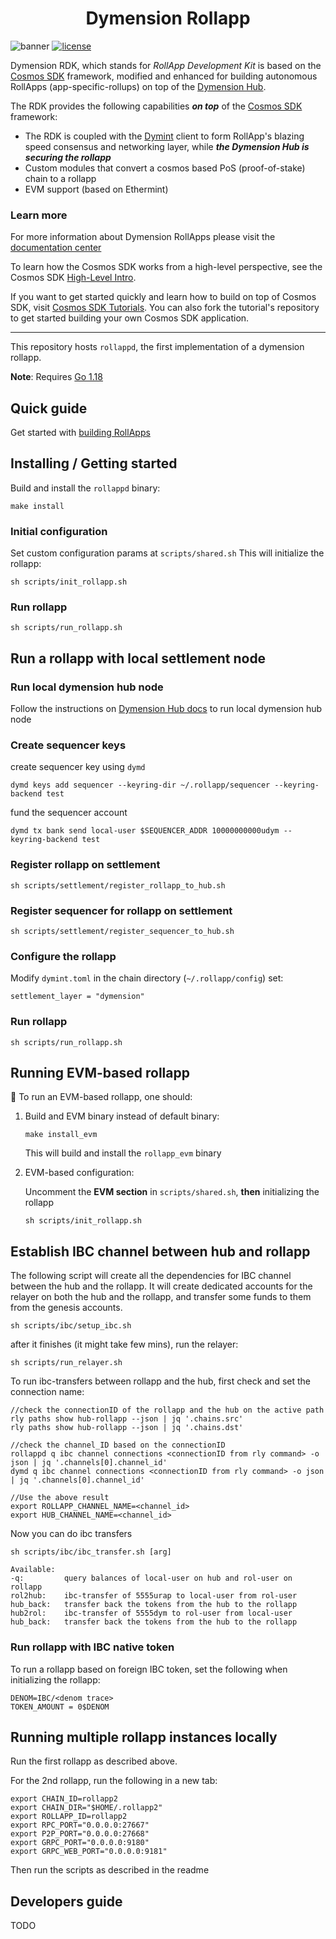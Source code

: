 <h1 align="center">Dymension Rollapp</h1>

![banner](https://user-images.githubusercontent.com/109034310/204804891-bdc0f7bc-4b17-4b4a-99ff-25153d3887ee.jpg)
[![license](https://img.shields.io/github/license/cosmos/cosmos-sdk.svg#thumbnail)](https://github.com/dymensionxyz/rdk/blob/main/LICENSE)

Dymension RDK, which stands for *RollApp Development Kit* is based on the [Cosmos SDK](https://github.com/cosmos/cosmos-sdk) framework, modified and enhanced for building autonomous RollApps (app-specific-rollups) on top of the [Dymension Hub](https://github.com/dymensionxyz/dymension).

The RDK provides the following capabilities ***on top*** of the [Cosmos SDK](https://github.com/cosmos/cosmos-sdk) framework:

* The RDK is coupled with the [Dymint](https://github.com/dymensionxyz/dymint) client to form RollApp's blazing speed consensus and networking layer, while ***the Dymension Hub is securing the rollapp***
* Custom modules that convert a cosmos based PoS (proof-of-stake) chain to a rollapp
* EVM support (based on Ethermint)

### Learn more

For more information about Dymension RollApps please visit the [documentation center](https://docs.dymension.xyz/)

To learn how the Cosmos SDK works from a high-level perspective, see the Cosmos SDK [High-Level Intro](https://docs.cosmos.network/main/intro/overview.html).

If you want to get started quickly and learn how to build on top of Cosmos SDK, visit [Cosmos SDK Tutorials](https://tutorials.cosmos.network). You can also fork the tutorial's repository to get started building your own Cosmos SDK application.

---

This repository hosts `rollappd`, the first implementation of a dymension rollapp.

**Note**: Requires [Go 1.18](https://go.dev/)

## Quick guide

Get started with [building RollApps](https://docs.dymension.xyz/develop/get-started/setup)

## Installing / Getting started

Build and install the ```rollappd``` binary:

```shell
make install
```

### Initial configuration

Set custom configuration params at `scripts/shared.sh`
This will initialize the rollapp:

```shell
sh scripts/init_rollapp.sh
```

### Run rollapp

```shell
sh scripts/run_rollapp.sh
```

## Run a rollapp with local settlement node

### Run local dymension hub node

Follow the instructions on [Dymension Hub docs](https://docs.dymension.xyz/develop/get-started/run-base-layers) to run local dymension hub node

### Create sequencer keys

create sequencer key using `dymd`

```shell
dymd keys add sequencer --keyring-dir ~/.rollapp/sequencer --keyring-backend test
```

fund the sequencer account

```shell
dymd tx bank send local-user $SEQUENCER_ADDR 10000000000udym --keyring-backend test
```

### Register rollapp on settlement

```shell
sh scripts/settlement/register_rollapp_to_hub.sh
```

### Register sequencer for rollapp on settlement

```shell
sh scripts/settlement/register_sequencer_to_hub.sh
```

### Configure the rollapp

Modify `dymint.toml` in the chain directory (`~/.rollapp/config`)
set:

```shell
settlement_layer = "dymension"

```

### Run rollapp

```shell
sh scripts/run_rollapp.sh
```

## Running EVM-based rollapp

:construction:  To run an EVM-based rollapp, one should:

1. Build and EVM binary instead of default binary:

    ```shell
    make install_evm
    ```

    This will build and install the ```rollapp_evm``` binary

2. EVM-based configuration:

    Uncomment the **EVM section** in `scripts/shared.sh`, **then** initializing the rollapp

    ```shell
    sh scripts/init_rollapp.sh
    ```

## Establish IBC channel between hub and rollapp

The following script will create all the dependencies for IBC channel between the hub and the rollapp.
It will create dedicated accounts for the relayer on both the hub and the rollapp, and transfer some funds to them from the genesis accounts.

```shell
sh scripts/ibc/setup_ibc.sh
```

after it finishes (it might take few mins), run the relayer:

```shell
sh scripts/run_relayer.sh
```

To run ibc-transfers between rollapp and the hub,
first check and set the connection name:

```shell
//check the connectionID of the rollapp and the hub on the active path
rly paths show hub-rollapp --json | jq '.chains.src'
rly paths show hub-rollapp --json | jq '.chains.dst'

//check the channel_ID based on the connectionID
rollappd q ibc channel connections <connectionID from rly command> -o json | jq '.channels[0].channel_id'
dymd q ibc channel connections <connectionID from rly command> -o json | jq '.channels[0].channel_id'

//Use the above result
export ROLLAPP_CHANNEL_NAME=<channel_id>
export HUB_CHANNEL_NAME=<channel_id>
```

Now you can do ibc transfers

```shell
sh scripts/ibc/ibc_transfer.sh [arg]

Available:
-q:         query balances of local-user on hub and rol-user on rollapp
rol2hub:    ibc-transfer of 5555urap to local-user from rol-user
hub_back:   transfer back the tokens from the hub to the rollapp
hub2rol:    ibc-transfer of 5555dym to rol-user from local-user
hub_back:   transfer back the tokens from the hub to the rollapp
```

### Run rollapp with IBC native token

To run a rollapp based on foreign IBC token, set the following when initializing the rollapp:

```shell
DENOM=IBC/<denom trace>
TOKEN_AMOUNT = 0$DENOM
```

## Running multiple rollapp instances locally

Run the first rollapp as described above.

For the 2nd rollapp, run the following in a new tab:

```shell
export CHAIN_ID=rollapp2
export CHAIN_DIR="$HOME/.rollapp2"
export ROLLAPP_ID=rollapp2
export RPC_PORT="0.0.0.0:27667"
export P2P_PORT="0.0.0.0:27668"
export GRPC_PORT="0.0.0.0:9180"
export GRPC_WEB_PORT="0.0.0.0:9181"
```

Then run the scripts as described in the readme

## Developers guide

TODO

